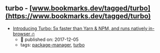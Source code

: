 turbo - [www.bookmarks.dev/tagged/turbo](https://www.bookmarks.dev/tagged/turbo)
---
* [Introducing Turbo: 5x faster than Yarn & NPM, and runs natively in-browser 🔥](https://medium.com/@ericsimons/introducing-turbo-5x-faster-than-yarn-npm-and-runs-natively-in-browser-cc2c39715403)
    * :calendar: published on: 2017-12-05
    * tags: [package-manager](../tagged/package-manager.md), [turbo](../tagged/turbo.md)
